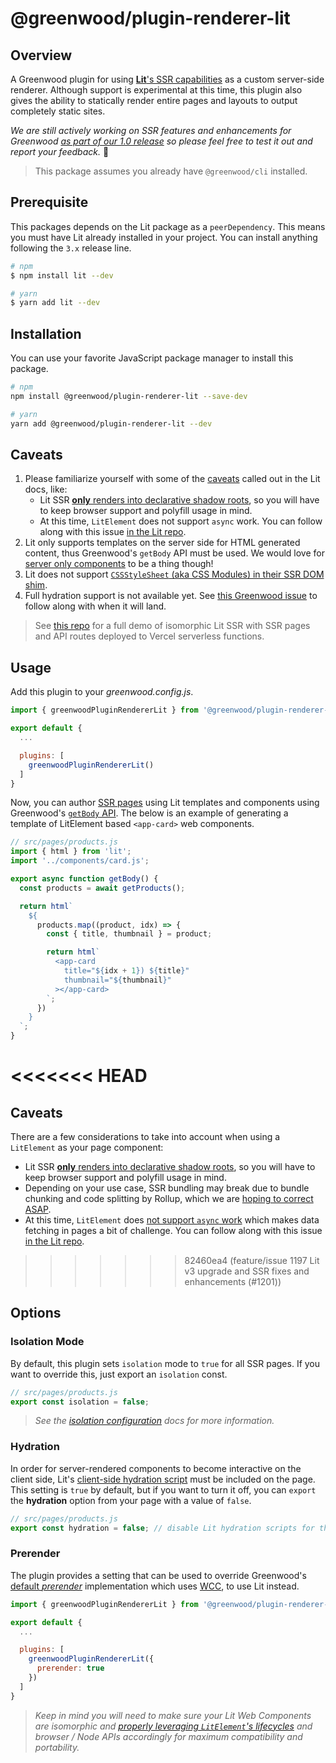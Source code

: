 # @greenwood/plugin-renderer-lit

## Overview

A Greenwood plugin for using [**Lit**'s SSR capabilities](https://github.com/lit/lit/tree/main/packages/labs/ssr) as a custom server-side renderer.  Although support is experimental at this time, this plugin also gives the ability to statically render entire pages and layouts to output completely static sites.

_We are still actively working on SSR features and enhancements for Greenwood [as part of our 1.0 release](https://github.com/ProjectEvergreen/greenwood/issues?q=is%3Aissue+is%3Aopen+label%3Assr+milestone%3A1.0) so please feel free to test it out and report your feedback._  🙏

> This package assumes you already have `@greenwood/cli` installed.


## Prerequisite

This packages depends on the Lit package as a `peerDependency`.  This means you must have Lit already installed in your project.  You can install anything following the `3.x` release line.

```sh
# npm
$ npm install lit --dev

# yarn
$ yarn add lit --dev
```

## Installation

You can use your favorite JavaScript package manager to install this package.

```bash
# npm
npm install @greenwood/plugin-renderer-lit --save-dev

# yarn
yarn add @greenwood/plugin-renderer-lit --dev
```

## Caveats

1. Please familiarize yourself with some of the [caveats](https://lit.dev/docs/ssr/overview/#library-status) called out in the Lit docs, like:
    - Lit SSR [**only** renders into declarative shadow roots](https://github.com/lit/lit/issues/3080#issuecomment-1165158794), so you will have to keep browser support and polyfill usage in mind.
    - At this time, `LitElement` does not support `async` work.  You can follow along with this issue [in the Lit repo](https://github.com/lit/lit/issues/2469).
1. Lit only supports templates on the server side for HTML generated content, thus Greenwood's `getBody` API must be used.  We would love for [server only components](https://github.com/lit/lit/issues/2469#issuecomment-1759583861) to be a thing though!
1. Lit does not support [`CSSStyleSheet` (aka CSS Modules) in their SSR DOM shim](https://github.com/lit/lit/issues/2631#issuecomment-1065400805).
1. Full hydration support is not available yet.  See [this Greenwood issue](https://github.com/ProjectEvergreen/greenwood/issues/880) to follow along with when it will land.

> See [this repo](https://github.com/thescientist13/greenwood-lit-ssr) for a full demo of isomorphic Lit SSR with SSR pages and API routes deployed to Vercel serverless functions.

## Usage

Add this plugin to your _greenwood.config.js_.

```javascript
import { greenwoodPluginRendererLit } from '@greenwood/plugin-renderer-lit';

export default {
  ...

  plugins: [
    greenwoodPluginRendererLit()
  ]
}
```

Now, you can author [SSR pages](/docs/server-rendering/) using Lit templates and components using Greenwood's [`getBody` API](https://www.greenwoodjs.io/docs/server-rendering/#usage).  The below is an example of generating a template of LitElement based `<app-card>` web components.

```js
// src/pages/products.js
import { html } from 'lit';
import '../components/card.js';

export async function getBody() {
  const products = await getProducts();

  return html`
    ${
      products.map((product, idx) => {
        const { title, thumbnail } = product;

        return html`
          <app-card
            title="${idx + 1}) ${title}"
            thumbnail="${thumbnail}"
          ></app-card>
        `;
      })
    }
  `;
}
```

<<<<<<< HEAD
=======
## Caveats

There are a few considerations to take into account when using a `LitElement` as your page component:
- Lit SSR [**only** renders into declarative shadow roots](https://github.com/lit/lit/issues/3080#issuecomment-1165158794), so you will have to keep browser support and polyfill usage in mind.
- Depending on your use case, SSR bundling may break due to bundle chunking and code splitting by Rollup, which we are [hoping to correct ASAP](https://github.com/ProjectEvergreen/greenwood/issues/1118).
- At this time, `LitElement` does [not support `async` work](https://lit.dev/docs/ssr/overview/#library-status) which makes data fetching in pages a bit of challenge.  You can follow along with this issue [in the Lit repo](https://github.com/lit/lit/issues/2469).

>>>>>>> 82460ea4 (feature/issue 1197 Lit v3 upgrade and SSR fixes and enhancements (#1201))
## Options

### Isolation Mode

By default, this plugin sets `isolation` mode to `true` for all SSR pages.  If you want to override this, just export an `isolation` const.

```js
// src/pages/products.js
export const isolation = false;
```

> _See the [isolation configuration](https://www.greenwoodjs.io/docs/configuration/#isolation) docs for more information._

### Hydration

In order for server-rendered components to become interactive on the client side, Lit's [client-side hydration script](https://lit.dev/docs/ssr/client-usage/#loading-@lit-labsssr-clientlit-element-hydrate-support.js) must be included on the page.  This setting is `true` by default, but if you want to turn it off, you can `export` the **hydration** option from your page with a value of `false`.

```js
// src/pages/products.js
export const hydration = false; // disable Lit hydration scripts for this page
```

### Prerender

The plugin provides a setting that can be used to override Greenwood's [default _prerender_](/docs/configuration/#prerender) implementation which uses [WCC](https://github.com/ProjectEvergreen/wcc), to use Lit instead.

```javascript
import { greenwoodPluginRendererLit } from '@greenwood/plugin-renderer-lit';

export default {
  ...

  plugins: [
    greenwoodPluginRendererLit({
      prerender: true
    })
  ]
}
```

> _Keep in mind you will need to make sure your Lit Web Components are isomorphic and [properly leveraging `LitElement`'s lifecycles](https://github.com/lit/lit/tree/main/packages/labs/ssr#notes-and-limitations) and browser / Node APIs accordingly for maximum compatibility and portability._